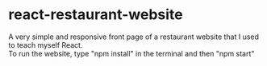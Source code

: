 # react-restaurant-website
A very simple and responsive front page of a restaurant website that I used to teach myself React.
<br>
To run the website, type "npm install" in the terminal and then "npm start"
